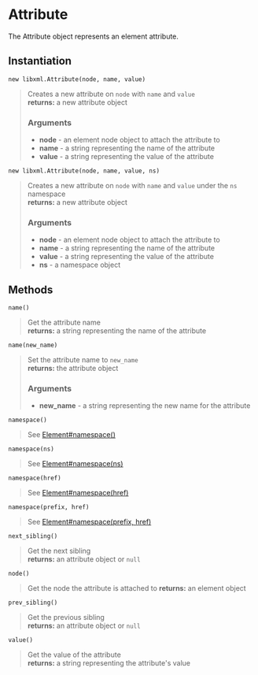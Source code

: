 Attribute
=========

The Attribute object represents an element attribute.

Instantiation
-------------

`new libxml.Attribute(node, name, value)`
> Creates a new attribute on `node` with `name` and `value`  
> **returns:** a new attribute object
> ### Arguments  
> * **node** - an element node object to attach the attribute to  
> * **name** - a string representing the name of the attribute  
> * **value** - a string representing the value of the attribute

`new libxml.Attribute(node, name, value, ns)`
> Creates a new attribute on `node` with `name` and `value` under the `ns`
> namespace  
> **returns:** a new attribute object
> ### Arguments  
> * **node** - an element node object to attach the attribute to  
> * **name** - a string representing the name of the attribute  
> * **value** - a string representing the value of the attribute
> * **ns** - a namespace object


Methods
-------

`name()`
> Get the attribute name  
> **returns:** a string representing the name of the attribute

`name(new_name)`
> Set the attribute name to `new_name`  
> **returns:** the attribute object
> ### Arguments  
> * **new_name** - a string representing the new name for the attribute  

`namespace()`
> See [Element#namespace()](/element)

`namespace(ns)`
> See [Element#namespace(ns)](/element)

`namespace(href)`
> See [Element#namespace(href)](/element)

`namespace(prefix, href)`
> See [Element#namespace(prefix, href)](/element)

`next_sibling()`
> Get the next sibling  
> **returns:** an attribute object or `null`

`node()`
> Get the node the attribute is attached to
> **returns:** an element object

`prev_sibling()`
> Get the previous sibling  
> **returns:** an attribute object or `null`

`value()`
> Get the value of the attribute  
> **returns:** a string representing the attribute's value
